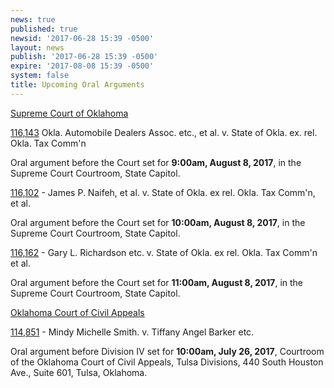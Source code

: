 ```yaml
---
news: true
published: true
newsid: '2017-06-28 15:39 -0500'
layout: news
publish: '2017-06-28 15:39 -0500'
expire: '2017-08-08 15:39 -0500'
system: false
title: Upcoming Oral Arguments
---
```

<u>Supreme Court of Oklahoma</u>

[116,143](/dockets/GetCaseInformation.aspx?db=appellate&number=116143)
Okla. Automobile Dealers Assoc. etc., et al. v. State of Okla. ex. rel. Okla. Tax Comm'n  

Oral argument before the Court set for **9:00am, August 8, 2017**, in the Supreme Court Courtroom, State Capitol.

[116,102](/dockets/GetCaseInformation.aspx?db=appellate&number=116102) - James P. Naifeh, et al. v. State of Okla. ex rel. Okla. Tax Comm'n, et al.  

Oral argument before the Court set for **10:00am, August 8, 2017**, in the Supreme Court Courtroom, State Capitol.

[116,162](/dockets/GetCaseInformation.aspx?db=appellate&number=116162) - Gary L. Richardson etc. v. State of Okla. ex rel. Okla. Tax Comm'n et al.

Oral argument before the Court set for **11:00am, August 8, 2017**, in the Supreme Court Courtroom, State Capitol. 

<u>Oklahoma Court of Civil Appeals</u>

[114,851](/dockets/GetCaseInformation.aspx?db=appellate&number=114851) - Mindy Michelle Smith. v. Tiffany Angel Barker etc.  

Oral argument before Division IV set for **10:00am, July 26, 2017**, Courtroom of the Oklahoma Court of Civil Appeals, Tulsa Divisions, 440 South Houston Ave., Suite 601, Tulsa, Oklahoma.
